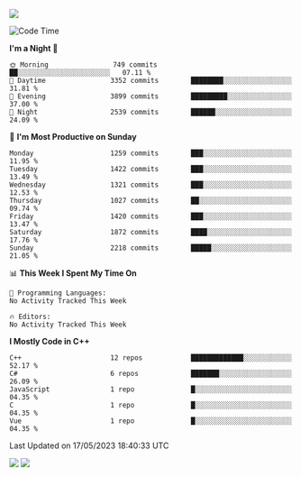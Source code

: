 ![](https://komarev.com/ghpvc/?username=lilpidgey&color=red)
<!--START_SECTION:waka-->
![Code Time](http://img.shields.io/badge/Code%20Time-1%2C491%20hrs%2018%20mins-blue)

**I'm a Night 🦉** 

```text
🌞 Morning                749 commits         ██░░░░░░░░░░░░░░░░░░░░░░░   07.11 % 
🌆 Daytime                3352 commits        ████████░░░░░░░░░░░░░░░░░   31.81 % 
🌃 Evening                3899 commits        █████████░░░░░░░░░░░░░░░░   37.00 % 
🌙 Night                  2539 commits        ██████░░░░░░░░░░░░░░░░░░░   24.09 % 
```
📅 **I'm Most Productive on Sunday** 

```text
Monday                   1259 commits        ███░░░░░░░░░░░░░░░░░░░░░░   11.95 % 
Tuesday                  1422 commits        ███░░░░░░░░░░░░░░░░░░░░░░   13.49 % 
Wednesday                1321 commits        ███░░░░░░░░░░░░░░░░░░░░░░   12.53 % 
Thursday                 1027 commits        ██░░░░░░░░░░░░░░░░░░░░░░░   09.74 % 
Friday                   1420 commits        ███░░░░░░░░░░░░░░░░░░░░░░   13.47 % 
Saturday                 1872 commits        ████░░░░░░░░░░░░░░░░░░░░░   17.76 % 
Sunday                   2218 commits        █████░░░░░░░░░░░░░░░░░░░░   21.05 % 
```


📊 **This Week I Spent My Time On** 

```text
💬 Programming Languages: 
No Activity Tracked This Week

🔥 Editors: 
No Activity Tracked This Week
```

**I Mostly Code in C++** 

```text
C++                      12 repos            █████████████░░░░░░░░░░░░   52.17 % 
C#                       6 repos             ███████░░░░░░░░░░░░░░░░░░   26.09 % 
JavaScript               1 repo              █░░░░░░░░░░░░░░░░░░░░░░░░   04.35 % 
C                        1 repo              █░░░░░░░░░░░░░░░░░░░░░░░░   04.35 % 
Vue                      1 repo              █░░░░░░░░░░░░░░░░░░░░░░░░   04.35 % 
```




 Last Updated on 17/05/2023 18:40:33 UTC
<!--END_SECTION:waka-->
![](https://hit.yhype.me/github/profile?user_id=42968544)
![](https://komarev.com/ghpvc/?lilpidgey)
